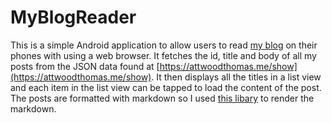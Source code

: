 MyBlogReader
============

This is a simple Android application to allow users to read [my blog](https://attwoodthomas.me/show) on their phones
with using a web browser. It fetches the id, title and body of all my posts from the JSON data found at 
[https://attwoodthomas.me/show](https://attwoodthomas.me/show). It then displays all the titles in a list view and
each item in the list view can be tapped to load the content of the post. The posts are formatted with markdown
so I used [this libary](https://github.com/Gunio/MarkdownView) to render the markdown.
